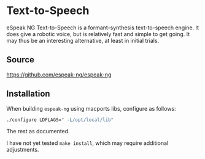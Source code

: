 # Text-to-Speech

eSpeak NG Text-to-Speech is a formant-synthesis text-to-speech engine.
It does give a robotic voice, but is relatively fast and simple to get
going. It may thus be an interesting alternative, at least in initial
trials.

## Source

<https://github.com/espeak-ng/espeak-ng>

## Installation

When building `espeak-ng` using macports libs, configure as follows:

```sh
./configure LDFLAGS=" -L/opt/local/lib"
```

The rest as documented.

I have not yet tested `make install`, which may require additional
adjustments.
